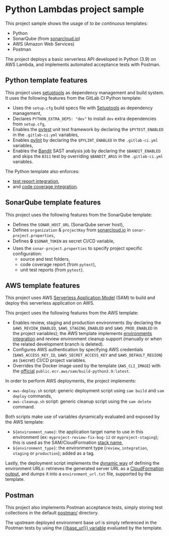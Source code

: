 # Python Lambdas project sample

This project sample shows the usage of _to be continuous_ templates:

* Python
* SonarQube (from [sonarcloud.io](https://sonarcloud.io/))
* AWS (Amazon Web Services)
* Postman

The project deploys a basic serverless API developed in Python (3.9) on AWS Lambda, and implements automated acceptance tests with Postman.

## Python template features

This project uses [setuptools](https://setuptools.pypa.io/en/latest/) as dependency management and build system.
It uses the following features from the GitLab CI Python template:

* Uses the `setup.cfg` build specs file with [Setuptools](https://setuptools.pypa.io/en/latest/index.html) as dependency management,
* Declares `PYTHON_EXTRA_DEPS: "dev"` to install `dev` extra dependencies from `setup.cfg`,
* Enables the [pytest](https://docs.pytest.org/) unit test framework by declaring the `$PYTEST_ENABLED` in the `.gitlab-ci.yml` variables,
* Enables [pylint](https://pylint.pycqa.org/) by declaring the `$PYLINT_ENABLED` in the `.gitlab-ci.yml` variables,
* Enables the [Bandit](https://pypi.org/project/bandit/) SAST analysis job by declaring the `$BANDIT_ENABLED` and skips the `B311`
  test by overriding `$BANDIT_ARGS` in the `.gitlab-ci.yml` variables.

The Python template also enforces:

* [test report integration](https://docs.gitlab.com/ee/ci/testing/unit_test_reports.html),
* and [code coverage integration](https://docs.gitlab.com/ee/user/project/pipelines/settings.html#test-coverage-report-badge).

## SonarQube template features

This project uses the following features from the SonarQube template:

* Defines the `SONAR_HOST_URL` (SonarQube server host),
* Defines `organization` & `projectKey` from [sonarcloud.io](https://sonarcloud.io/) in `sonar-project.properties`,
* Defines :lock: `$SONAR_TOKEN` as secret CI/CD variable,
* Uses the `sonar-project.properties` to specify project specific configuration:
    * source and test folders,
    * code coverage report (from `pytest`),
    * unit test reports (from `pytest`).

## AWS template features

This project uses AWS [Serverless Application Model](https://docs.aws.amazon.com/serverless-application-model/latest/developerguide/) 
(SAM) to build and deploy this serverless application on AWS.

This project uses the following features from the AWS template:

* Enables review, staging and production environments (by declaring the `$AWS_REVIEW_ENABLED`, `$AWS_STAGING_ENABLED` and `$AWS_PROD_ENABLED` in the project variables); the AWS template implements [environments integration](https://gitlab.com/to-be-continuous/samples/maven-on-gcloud/environments) and review environment cleanup support (manually or when the related development branch is deleted).
* Configures AWS authentication by specifying AWS credentials (`$AWS_ACCESS_KEY_ID`, `$AWS_SECRET_ACCESS_KEY` and `$AWS_DEFAULT_REGION`) as (secret) CI/CD project variables.
* Overrides the Docker image used by the template (`AWS_CLI_IMAGE`) with the [official](https://docs.aws.amazon.com/serverless-application-model/latest/developerguide/serverless-image-repositories.html) `public.ecr.aws/sam/build-python3.9:latest`.

In order to perform AWS deployments, the project implements:

* `aws-deploy.sh` script: generic deployment script using `sam build` and `sam deploy` commands,
* `aws-cleanup.sh` script: generic cleanup script using the `sam delete` command.

Both scripts make use of variables dynamically evaluated and exposed by the AWS template:

* `${environment_name}`: the application target name to use in this environment (ex: `myproject-review-fix-bug-12` or `myproject-staging`); 
  this is used as the SAM/CloudFormation [stack name](https://docs.aws.amazon.com/serverless-application-model/latest/developerguide/sam-cli-command-reference-sam-deploy.html),
* `${environment_type}`: the environment type (`review`, `integration`, `staging` or `production`); added as a tag.

Lastly, the deployment script implements the [dynamic way](https://docs.gitlab.com/ee/ci/environments/#set-dynamic-environment-urls-after-a-job-finishes) of
defining the environment URLs: retrieves the generated server URL as a [CloudFormation output](https://docs.aws.amazon.com/AWSCloudFormation/latest/UserGuide/outputs-section-structure.html), and dumps it into a `environment_url.txt` file, supported by the template.

## Postman

This project also implements Postman acceptance tests, simply storing test collections in the default [postman/](./postman) directory.

The upstream deployed environment base url is simply referenced in the Postman tests by using the [{{base_url}} variable](https://learning.postman.com/docs/sending-requests/variables/) evaluated by the template.

